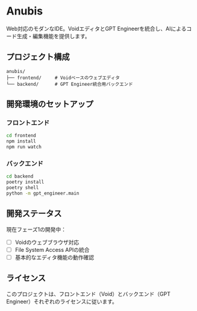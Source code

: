 # Anubis

Web対応のモダンなIDE。VoidエディタとGPT Engineerを統合し、AIによるコード生成・編集機能を提供します。

## プロジェクト構成

```
anubis/
├── frontend/     # Voidベースのウェブエディタ
└── backend/      # GPT Engineer統合用バックエンド
```

## 開発環境のセットアップ

### フロントエンド
```bash
cd frontend
npm install
npm run watch
```

### バックエンド
```bash
cd backend
poetry install
poetry shell
python -m gpt_engineer.main
```

## 開発ステータス
現在フェーズ1の開発中：
- [ ] Voidのウェブブラウザ対応
- [ ] File System Access APIの統合
- [ ] 基本的なエディタ機能の動作確認

## ライセンス
このプロジェクトは、フロントエンド（Void）とバックエンド（GPT Engineer）それぞれのライセンスに従います。 